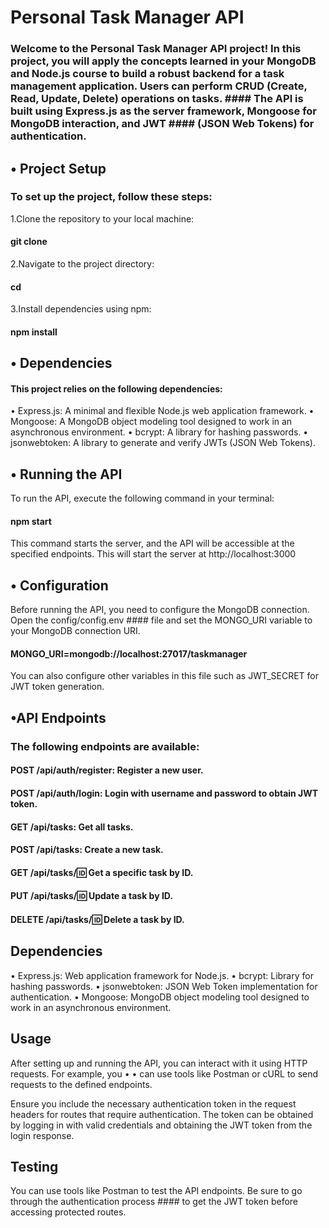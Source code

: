 
# Personal Task Manager API

### Welcome to the Personal Task Manager API project! In this project, you will apply the concepts learned in your MongoDB and Node.js course to build a robust backend for a task management application. Users can perform CRUD (Create, Read, Update, Delete) operations on tasks. #### The API is built using Express.js as the server framework, Mongoose for MongoDB interaction, and JWT #### (JSON Web Tokens) for authentication.

## • Project Setup

### To set up the project, follow these steps:
1.Clone the repository to your local machine:
#### git clone <repository-url>
2.Navigate to the project directory:
#### cd <project-directory>
3.Install dependencies using npm:
#### npm install

## • Dependencies
#### This project relies on the following dependencies:

• Express.js: A minimal and flexible Node.js web application framework.
• Mongoose: A MongoDB object modeling tool designed to work in an asynchronous environment.
• bcrypt: A library for hashing passwords.
• jsonwebtoken: A library to generate and verify JWTs (JSON Web Tokens).


## • Running the API

 To run the API, execute the following command in your terminal:

#### npm start

This command starts the server, and the API will be accessible at the specified endpoints.
This will start the server at http://localhost:3000

## • Configuration

 Before running the API, you need to configure the MongoDB connection. Open the config/config.env  #### file and set the MONGO_URI variable to your MongoDB connection URI.

 #### MONGO_URI=mongodb://localhost:27017/taskmanager

 You can also configure other variables in this file such as JWT_SECRET for JWT token generation.

##
##

 ## •API Endpoints

### The following endpoints are available:

#### POST /api/auth/register: Register a new user.
#### POST /api/auth/login: Login with username and password to obtain JWT token.
#### GET /api/tasks: Get all tasks.
#### POST /api/tasks: Create a new task.
#### GET /api/tasks/:id: Get a specific task by ID.
#### PUT /api/tasks/:id: Update a task by ID.
#### DELETE /api/tasks/:id: Delete a task by ID.

## Dependencies
• Express.js: Web application framework for Node.js.
• bcrypt: Library for hashing passwords.
• jsonwebtoken: JSON Web Token implementation for authentication.
• Mongoose: MongoDB object modeling tool designed to work in an asynchronous environment.
  
  
 ## Usage
 After setting up and running the API, you can interact with it using HTTP requests. For example, you • • can use tools like Postman or cURL to send requests to the defined endpoints.

 Ensure you include the necessary authentication token in the request headers for routes that require authentication. The token can be obtained by logging in with valid credentials and obtaining the JWT token from the login response.

 ## Testing
 You can use tools like Postman to test the API endpoints. Be sure to go through the authentication process #### to get the JWT token before accessing protected routes.